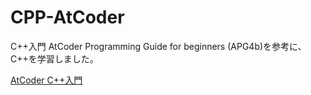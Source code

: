 # CPP-AtCoder

C++入門 AtCoder Programming Guide for beginners (APG4b)を参考に、C++を学習しました。

[AtCoder C++入門](https://atcoder.jp/contests/apg4b)
